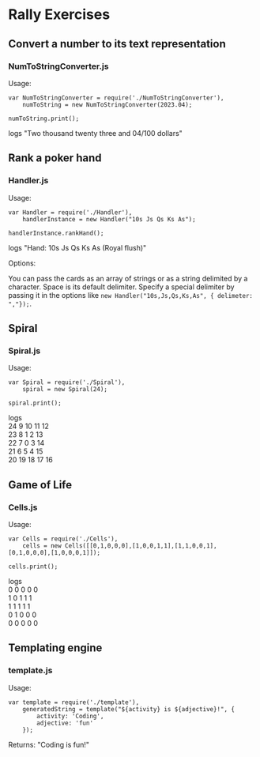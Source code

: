 Rally Exercises
===============

Convert a number to its text representation
-------------------------------------------

### NumToStringConverter.js

Usage:

	var NumToStringConverter = require('./NumToStringConverter'),
		numToString = new NumToStringConverter(2023.04);

	numToString.print();

logs "Two thousand twenty three and 04/100 dollars"

Rank a poker hand
-----------------

### Handler.js

Usage:

	var Handler = require('./Handler'),
		handlerInstance = new Handler("10s Js Qs Ks As");

	handlerInstance.rankHand();

logs "Hand: 10s Js Qs Ks As (Royal flush)"

Options:

You can pass the cards as an array of strings or as a string delimited by a character. Space is its default delimiter. Specify a special delimiter by passing it in the options like `new Handler("10s,Js,Qs,Ks,As", { delimeter: ","});`.

Spiral
------

### Spiral.js

Usage:

	var Spiral = require('./Spiral'),
		spiral = new Spiral(24);

	spiral.print();

logs <br />
	24  9 10 11 12<br />
	23  8  1  2 13<br />
	22  7  0  3 14<br />
	21  6  5  4 15<br />
	20 19 18 17 16<br />

Game of Life
------------

### Cells.js

Usage:

	var Cells = require('./Cells'),
		cells = new Cells([[0,1,0,0,0],[1,0,0,1,1],[1,1,0,0,1],[0,1,0,0,0],[1,0,0,0,1]]);

	cells.print();

logs <br />
		0 0 0 0 0 <br />
		1 0 1 1 1 <br />
		1 1 1 1 1 <br />
		0 1 0 0 0 <br />
		0 0 0 0 0 <br />

Templating engine
-----------------

### template.js

Usage:

	var template = require('./template'),
		generatedString = template("${activity} is ${adjective}!", {
			activity: 'Coding',
			adjective: 'fun'
		});

Returns:
	"Coding is fun!"